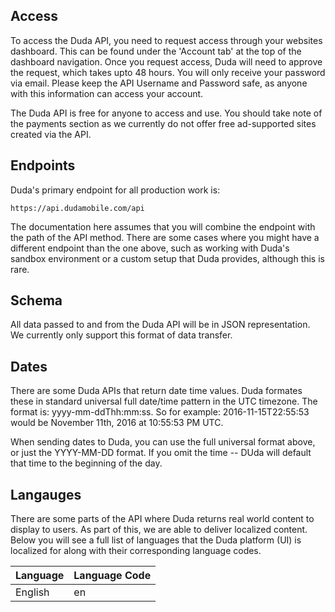 ## Access

To access the Duda API, you need to request access through your websites dashboard. This can be found under the 'Account tab' at the top of the dashboard navigation. Once you request access, Duda will need to approve the request, which takes upto 48 hours. You will only receive your password via email. Please keep the API Username and Password safe, as anyone with this information can access your account. 

The Duda API is free for anyone to access and use. You should take note of the payments section as we currently do not offer free ad-supported sites created via the API.

## Endpoints

Duda's primary endpoint for all production work is: 

`https://api.dudamobile.com/api`

The documentation here assumes that you will combine the endpoint with the path of the API method. There are some cases where you might have a different endpoint than the one above, such as working with Duda's sandbox environment or a custom setup that Duda provides, although this is rare. 

## Schema

All data passed to and from the Duda API will be in JSON representation. We currently only support this format of data transfer.

## Dates

There are some Duda APIs that return date time values. Duda formates these in standard universal full date/time pattern in the UTC timezone. The format is: yyyy-mm-ddThh:mm:ss. So for example: 2016-11-15T22:55:53 would be November 11th, 2016 at 10:55:53 PM UTC.

When sending dates to Duda, you can use the full universal format above, or just the YYYY-MM-DD format. If you omit the time -- DUda will default that time to the beginning of the day. 

## Langauges

There are some parts of the API where Duda returns real world content to display to users. As part of this, we are able to deliver localized content. Below you will see a full list of languages that the Duda platform (UI) is localized for along with their corresponding language codes. 


Language | Language Code
--------- | -------
English | en
